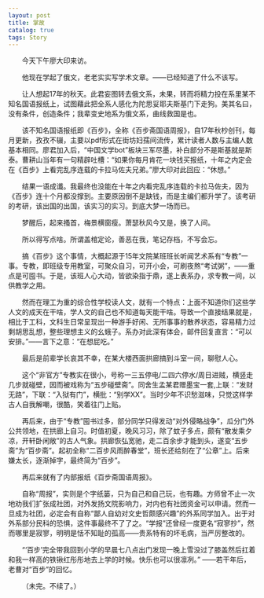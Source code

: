 ```yaml
---
layout: post
title: 掌故
catalog: true  
tags: Story
---
```


&emsp;&emsp;今天下午廖大印来访。

&emsp;&emsp;他现在学起了俄文，老老实实写学术文章。——已经知道了什么不该写。

&emsp;&emsp;让人想起17年的秋天。此君妄图转去俄文系，未果，转而将精力投在系里某不知名国语报纸上，试图藉此把全系人感化为陀思妥耶夫斯基门下走狗。美其名曰，没有条件，创造条件；我辈变史地系为俄文系，曲线救国是也。

&emsp;&emsp;该不知名国语报纸即《百步》，全称《百步斋国语周报》，自17年秋杪创刊，每月更新，孜孜不辍，主要以pdf形式在街坊妇孺间流传，累计读者人数与主编人数基本相同。廖君加入后，“中国文学bot”板块三军尽墨，补白部分不是斯基就是斯泰。曹耕山当年有一句精辟吐槽：“如果你每月肯花一块钱买报纸，十年之内定会在《百步》上看完乱序连载的卡拉马佐夫兄弟。”廖大印对此回应：“休想。”

&emsp;&emsp;结果一语成谶。我最终也没能在十年之内看完乱序连载的卡拉马佐夫，因为《百步》连十个月都没撑到。主要原因倒不是缺钱，而是主编们都升学了。该考研的考研，该出国的出国，该实习的实习。到底大梦一场而已。


&emsp;&emsp;梦醒后，起来搔首，梅景横窗瘦。萧瑟秋风今又是，换了人间。

&emsp;&emsp;所以得写点啥。所谓盖棺定论，善恶在我，笔记存档，不写会忘。


&emsp;&emsp;搞《百步》这个事情，大概起源于15年文院某班班长听闻艺术系有“专教”一事。专教，即班级专用教室，可聚众自习，可开小会，可刷夜熬“考试粥”，——重点是可囤书。于是，该班人心大动，皆欲染指于鼎，遂上表系办，求专教一间，以供教学之用。

&emsp;&emsp;然而在理工为重的综合性学校读人文，就有一个特点：上面不知道你们这些学人文的成天在干啥，学人文的自己也不知道每天能干啥。导致一个直接结果就是，相比于工科，文科生日常呈现出一种游手好闲、无所事事的散养状态，容易精力过剩胡思乱想，整些理想主义的幺蛾子。系办对此深有体会，邮件回复直言：“可以安排。”——言下之意：“在想屁吃。”

&emsp;&emsp;最后是前辈学长哀其不幸，在某大楼西面拱廊搞到斗室一间，聊慰人心。

&emsp;&emsp;这个“非官方”专教实在很小，号称一三五停电/二四六停水/周日进贼，横竖走几步就碰壁，因而被戏称为“五步碰壁斋”。同舍生孟某君赠墨宝一套,上联：“发财无路”，下联：“入狱有门”，横批：“别学XX”。当时少年不识愁滋味，只觉这样学古人自我解嘲，很酷，笑着往门上贴。

&emsp;&emsp;再后来，由于“专教”囤书过多，部分同学只得发动“对外侵略战争”，瓜分门外公共领地，在拱廊上自习。时值初夏，晚风习习，除了蚊子多点，颇有“散发乘夕凉，开轩卧闲敞”的古人气象。拱廊恢弘宽驰，走二百余步才能到头，遂变“五步斋”为“百步斋”。起初全称“二百步风雨醉春堂”，班长还给刻在了“公章”上。后来嫌太长，逐渐掉字，最终简为“百步”。

&emsp;&emsp;再后来就有了内部报纸《百步斋国语周报》。

&emsp;&emsp;自称“周报”，实则是个字纸篓，只为自己和自己玩，也有趣。方师曾不止一次地劝我们扩张成社团，对外发扬文院影响力，对内也有社团资金可以申请。然而一旦成为社团，必定会有自称“鄙人自幼对文史哲颇感兴趣”的外系同学加入。出于对外系部分民科的恐惧，这件事最终不了了之。“学报”还曾经一度更名“寂寥抄”，然而哪里是寂寥，明明是恬不知耻的孤高——贵系特有的坏毛病，当严厉整改的。

&emsp;&emsp;“‘百步’完全带我回到小学的早晨七八点出门发现一晚上雪没过了膝盖然后扛着和我一样高的铁锹红彤彤地去上学的时候。快乐也可以很凛冽。”
——若干年后，老曹对“百步”的回忆。



&emsp;&emsp;（未完。不续了。）

